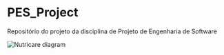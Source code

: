 # PES_Project
Repositório do projeto da disciplina de Projeto de Engenharia de Software

![Nutricare diagram](https://github.com/lumathias/PES_Project/assets/94621391/b73977be-154d-41db-8175-069d49b9141a)
